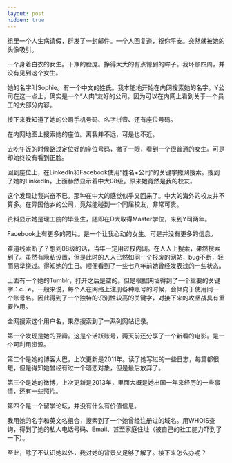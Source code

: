 ```yaml
---
layout: post
hidden: true
---
```


<!-- 突然喜欢上了一个女生。 -->

组里一个人生病请假，群发了一封邮件。一个人回复道，祝你平安。突然就被她的头像吸引。

一个身着白衣的女生。干净的脸庞。挣得大大的有点惊到的眸子。我环顾四周，并没有见到这个女生。

她的名字叫Sophie。有一个中文的姓氏。我本能地开始在内网搜索她的名字。Y公司在这一点上，确实是一个“人肉”友好的公司。因为可以在内网上看到关于一个员工的大部分内容。

接下来我知道了她的公司手机号码、名字拼音、还有座位号码。

在内网地图上搜索她的座位。离我并不远，可是也不近。

去吃午饭的时候路过定位好的座位号码，撇了一眼，看到一个很普通的女生。可是却始终没有看到正脸。

回到座位上，在LinkedIn和Facebook使用“姓名+公司”的关键字撒网搜索。搜到了她的LinkedIn，上面赫然显示着中大08级。原来她竟然是我的校友。

这个发现让我兴奋不已。那种在中大的感觉似乎又回来了。中大的海外的校友并不算多。在异国他乡的公司，竟然能碰到一个同届校友，非常可贵。

资料显示她是理工院的毕业生，随即在D大取得Master学位，来到Y司两年。

Facebook上有更多的照片。是一个让我心动的女生。可是并没有更多的信息。

难道线索断了？想到08级的话，当年一定用过校内网。在人人上搜索，果然搜索到了。虽然有隐私设置，但是此时的人人已然如同一个报废的网站，bug不断，轻而易举绕过。得知她的生日。顺便看到了一些七八年前她曾经发表过的一些状态。

上面有一个她的Tumblr，打开之后是空的。但是根据网址得到了一个重要的关键字：c...e。一般来说，每个人在网络上注册各种账号的时候，会倾向于使用同一个账号名。因此得到了一个独特的识别性较高的关键字，对接下来的攻坚战具有重要作用。

全网搜索这个用户名，果然搜索到了一系列网站记录。

第一个发现是她的豆瓣。这是个活跃账号，两天前还分享了一个新看的电影。是一个可利用资源。

第二个是她的博客大巴，上次更新是2011年。读了她写过的一些日志，每篇都很短，但是得知她曾经有过一个暗恋对象，但是最后放弃了。

第三个是她的微博，上次更新是2013年，里面大概是她出国一年来经历的一些事情，还有一些照片。

第四个是一个留学论坛，并没有什么有价值信息。

我用她的名字和英文名组合，搜索到了一个她曾经注册过的域名。用WHOIS查询，得到了她的私人电话号码、Email、甚至家庭住址（被自己的社工能力吓到了一下）。

至此，除了不认识她以外，我对她的背景又足够了解了。接下来怎么办呢？
